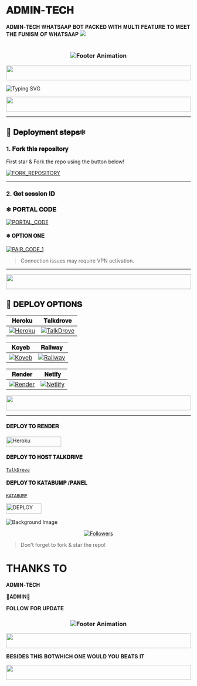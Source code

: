 # 𝐀𝐃𝐌𝐈𝐍-𝐓𝐄𝐂𝐇 
𝐀𝐃𝐌𝐈𝐍-𝐓𝐄𝐂𝐇 𝐖𝐇𝐀𝐓𝐒𝐀𝐀𝐏 𝐁𝐎𝐓 𝐏𝐀𝐂𝐊𝐄𝐃 𝐖𝐈𝐓𝐇 𝐌𝐔𝐋𝐓𝐈 𝐅𝐄𝐀𝐓𝐔𝐑𝐄 𝐓𝐎 𝐌𝐄𝐄𝐓 𝐓𝐇𝐄 𝐅𝐔𝐍𝐈𝐒𝐌 𝐎𝐅 𝐖𝐇𝐀𝐓𝐒𝐀𝐀𝐏
![](https://files.catbox.moe/eitbfk.jpg)






# 
<h3 align="center">
  <img src="https://readme-typing-svg.herokuapp.com?font=Fira+Code&size=20&duration=3000&color=FFFFFF&background=000000&center=true&vCenter=true&width=600&lines=ADMIN+TECH+IS+READY;TO+RULE+ON+WHATSAPP+AGAIN" alt="Footer Animation">
</h3>



<p align="center">
  <img src="https://i.imgur.com/dBaSKWF.gif" height="40" width="100%">
</p>


![Typing SVG](https://readme-typing-svg.demolab.com?font=Black+Ops+One&size=110&pause=1000&color=ff0000&center=true&width=1000&height=200&lines=ADMIN-TECH)

<p align="center">
  <img src="https://i.imgur.com/dBaSKWF.gif" height="40" width="100%">
</p>

---

## 🚀 𝐃𝐞𝐩𝐥𝐨𝐲𝐦𝐞𝐧𝐭 𝐬𝐭𝐞𝐩𝐬❄ 

### 1. 𝐅𝐨𝐫𝐤 𝐭𝐡𝐢𝐬 𝐫𝐞𝐩𝐨𝐬𝐢𝐭𝐨𝐫𝐲

First star & Fork the repo using the button below!

[![FORK_REPOSITORY](https://img.shields.io/badge/FORK_REPOSITORY-FF5500?style=for-the-badge&logo=github&logoColor=white&labelColor=000000)]()

---

### 2. 𝐆𝐞𝐭 𝐬𝐞𝐬𝐬𝐢𝐨𝐧 𝐈𝐃

### ❄  𝐏𝐎𝐑𝐓𝐀𝐋 𝐂𝐎𝐃𝐄
[![PORTAL_CODE](https://img.shields.io/badge/PORTAL_CODE-FF7700?style=for-the-badge&logo=matrix&logoColor=white&labelColor=000000)](https://ome-c4086614f8ab.herokuapp.com/)


#### ❄  𝐎𝐏𝐓𝐈𝐎𝐍 𝐎𝐍𝐄
[![PAIR_CODE_1](https://img.shields.io/badge/PAIR_CODE_1-FF7700?style=for-the-badge&logo=matrix&logoColor=white&labelColor=000000)](https://ome-c4086614f8ab.herokuapp.com/pair)

> Connection issues may require VPN activation.

---
<p align="center">
  <img src="https://i.imgur.com/dBaSKWF.gif" height="40" width="100%">
</p>

## 🚀 𝐃𝐄𝐏𝐋𝐎𝐘 𝐎𝐏𝐓𝐈𝐎𝐍𝐒

| 𝐇𝐞𝐫𝐨𝐤𝐮 | 𝐓𝐚𝐥𝐤𝐝𝐫𝐨𝐯𝐞 |
|--------|-----------|
| [![Heroku](https://img.shields.io/badge/Heroku-430098?style=for-the-badge&logo=heroku&logoColor=white&labelColor=000000&color=00ffff)](https://dashboard.heroku.com/new?template=https://github.com/ALPHA-KING-TECH-OFC/TECH-DEVS-V1/tree/main) | [![TalkDrove](https://img.shields.io/badge/TalkDrove-6971FF?style=for-the-badge&logo=github&logoColor=white&labelColor=000000)](https://talkdrove.com/) |

| 𝐊𝐨𝐲𝐞𝐛 | 𝐑𝐚𝐢𝐥𝐰𝐚𝐲 |
|-------|---------|
| [![Koyeb](https://img.shields.io/badge/Koyeb-FF009D?style=for-the-badge&logo=koyeb&logoColor=white&labelColor=000000)](https://app.koyeb.com/services/deploy?type=git&repository=ALPHA-KING-TECH-OFC/TECH-DEVS-V1) | [![Railway](https://img.shields.io/badge/Railway-FF8700?style=for-the-badge&logo=railway&logoColor=white&labelColor=000000)](https://railway.app/new) |

| 𝐑𝐞𝐧𝐝𝐞𝐫 | 𝐍𝐞𝐭𝐥𝐟𝐲 |
|--------|---------|
| [![Render](https://img.shields.io/badge/Render-000000?style=for-the-badge&logo=render&logoColor=white&labelColor=000000&color=00ffaa)](https://dashboard.render.com/web/new) | [![Netlify](https://img.shields.io/badge/Netlify-CC00FF?style=for-the-badge&logo=huggingface&logoColor=white&labelColor=000000)](https://app.netlify.com/) |
<p align="center">
  <img src="https://i.imgur.com/dBaSKWF.gif" height="40" width="100%">
</p>

---
#### 𝐃𝐄𝐏𝐋𝐎𝐘 𝐓𝐎 𝐑𝐄𝐍𝐃𝐄𝐑

<p align="left">
<a href='https://dashboard.render.com/web/new' target="_blank"><img alt='Heroku' src='https://img.shields.io/badge/-Render deploy-black?style=for-the-badge&logo=render&logoColor=white'/< width=150 height=28/p></a>

#### 𝐃𝐄𝐏𝐋𝐎𝐘 𝐓𝐎 𝐇𝐎𝐒𝐓 𝐓𝐀𝐋𝐊𝐃𝐑𝐈𝐕𝐄

[`TalkDrove`](https://host.talkdrove.com/)


#### 𝐃𝐄𝐏𝐋𝐎𝐘 𝐓𝐎 𝐊𝐀𝐓𝐀𝐁𝐔𝐌𝐏 /𝐏𝐀𝐍𝐄𝐋

 [`KATABUMP`](https://codenest.zone.id?code=A2807520)

                      
    
<a href='https://github.com/codespaces/new' target="_blank"><img alt='DEPLOY' src='https://img.shields.io/badge/DEPLOY -h?color=black&style=for-the-badge&logo=visualstudiocode' width="96.35" height="28"/></a></p>



![Background Image](https://files.catbox.moe/15ocez.jpg)
  <p align="center">
<a href="https://github.com/GlobalTechInfo/followers"><img title="Followers" src="https://img.shields.io/github/followers/GlobalTechInfo?color=blue&style=flat-square"></a>


> Don't forget to fork & star the repo!

# THANKS TO 


 𝐀𝐃𝐌𝐈𝐍-𝐓𝐄𝐂𝐇
 
  🦍𝐀𝐃𝐌𝐈𝐍🦍

𝐅𝐎𝐋𝐋𝐎𝐖 𝐅𝐎𝐑 𝐔𝐏𝐃𝐀𝐓𝐄



<h3 align="center">
  <img src="https://readme-typing-svg.herokuapp.com?font=Fira+Code&size=20&duration=3000&color=FFFFFF&background=000000&center=true&vCenter=true&width=600&lines=💎+TECH-DEVS+MD+Edition+by+YOUNG;⚡+The+Future+of+WhatsApp+Bots+is+Here" alt="Footer Animation">
</h3>

<p align="center">
  <img src="https://i.imgur.com/dBaSKWF.gif" height="40" width="100%">
</p>

𝐁𝐄𝐒𝐈𝐃𝐄𝐒 𝐓𝐇𝐈𝐒 𝐁𝐎𝐓𝐖𝐇𝐈𝐂𝐇 𝐎𝐍𝐄 𝐖𝐎𝐔𝐋𝐃 𝐘𝐎𝐔 𝐁𝐄𝐀𝐓𝐒 𝐈𝐓 

</h3>

<p align="center">
  <img src="https://i.imgur.com/dBaSKWF.gif" height="40" width="100%">
</p>

